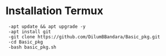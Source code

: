 # Installation Termux
     -apt update && apt upgrade -y
     -apt install git
     -git clone https://github.com/DilumBBandara/Basic_pkg.git
     -cd Basic_pkg
     -bash basic_pkg.sh
